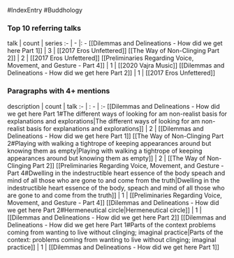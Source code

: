 #IndexEntry #Buddhology

### Top 10 referring talks
talk | count | series
:- | - |: -
[[Dilemmas and Delineations - How did we get here Part 1]] | 3 | [[2017 Eros Unfettered]]
[[The Way of Non-Clinging Part 2]] | 2 | [[2017 Eros Unfettered]]
[[Preliminaries Regarding Voice, Movement, and Gesture - Part 4]] | 1 | [[2020 Vajra Music]]
[[Dilemmas and Delineations - How did we get here Part 2]] | 1 | [[2017 Eros Unfettered]]

### Paragraphs with 4+ mentions
description | count | talk
:- | : - | :-
[[Dilemmas and Delineations - How did we get here Part 1#The different ways of looking for am non-realist basis for explanations and explorations\|The different ways of looking for am non-realist basis for explanations and explorations]] | 2 | [[Dilemmas and Delineations - How did we get here Part 1]]
[[The Way of Non-Clinging Part 2#Playing with walking a tightrope of keeping appearances around but knowing them as empty\|Playing with walking a tightrope of keeping appearances around but knowing them as empty]] | 2 | [[The Way of Non-Clinging Part 2]]
[[Preliminaries Regarding Voice, Movement, and Gesture - Part 4#Dwelling in the indestructible heart essence of the body speach and mind of all those who are gone to and come from the truth\|Dwelling in the indestructible heart essence of the body, speach and mind of all those who are gone to and come from the truth]] | 1 | [[Preliminaries Regarding Voice, Movement, and Gesture - Part 4]]
[[Dilemmas and Delineations - How did we get here Part 2#Hermeneutical circle\|Hermeneutical circle]] | 1 | [[Dilemmas and Delineations - How did we get here Part 2]]
[[Dilemmas and Delineations - How did we get here Part 1#Parts of the context problems coming from wanting to live without clinging; imaginal practice\|Parts of the context: problems coming from wanting to live without clinging; imaginal practice]] | 1 | [[Dilemmas and Delineations - How did we get here Part 1]]

